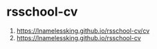 # rsschool-cv
1. https://lnamelessking.github.io/rsschool-cv/cv
2. https://lnamelessking.github.io/rsschool-cv
